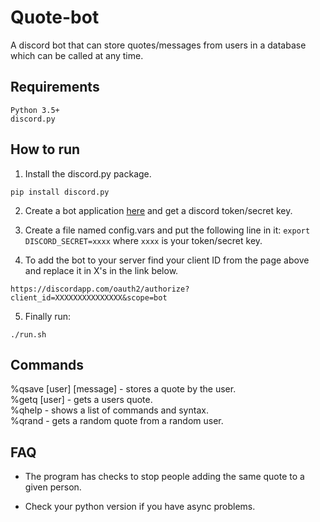 # Quote-bot
A discord bot that can store quotes/messages from users in a database which can be called at any time.

## Requirements
```
Python 3.5+
discord.py
```

## How to run
1. Install the discord.py package.
```
pip install discord.py
```
2. Create a bot application [here](https://discordapp.com/developers/applications/) and get a discord token/secret key.

4. Create a file named config.vars and put the following line in it: `export DISCORD_SECRET=xxxx` where `xxxx` is your token/secret key.

3. To add the bot to your server find your client ID from the page above and replace it in X's in the link below.
```
https://discordapp.com/oauth2/authorize?client_id=XXXXXXXXXXXXXXX&scope=bot
```
5. Finally run:
```
./run.sh
```
## Commands
%qsave [user] [message] - stores a quote by the user.  
%getq [user] - gets a users quote.  
%qhelp - shows a list of commands and syntax.   
%qrand - gets a random quote from a random user.

## FAQ
* The program has checks to stop people adding the same quote to a given person.

* Check your python version if you have async problems.
